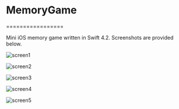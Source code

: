 # MemoryGame
=================

Mini iOS memory game written in Swift 4.2. Screenshots are provided below.

![screen1](https://i.ibb.co/51Z4RhK/IMG-3249.png)

![screen2](https://i.ibb.co/5nz3hK2/IMG-3251.png)

![screen3](https://i.ibb.co/H7bHR0V/IMG-3250.png)

![screen4](https://i.ibb.co/TPCsF8w/IMG-3248.png)

![screen5](https://i.ibb.co/CQdsK0Q/IMG-3247.png)
